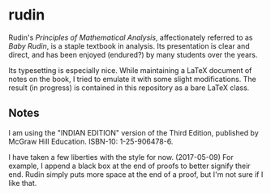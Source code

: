 # rudin

Rudin's _Principles of Mathematical Analysis_, affectionately referred to as
_Baby Rudin_, is a staple textbook in analysis. Its presentation is clear and
direct, and has been enjoyed (endured?) by many students over the years.

Its typesetting is especially nice. While maintaining a LaTeX document of notes
on the book, I tried to emulate it with some slight modifications. The result
(in progress) is contained in this repository as a bare LaTeX class.

## Notes

I am using the "INDIAN EDITION" version of the Third Edition, published by
McGraw Hill Education. ISBN-10: 1-25-906478-6.

I have taken a few liberties with the style for now. (2017-05-09) For example,
I append a black box at the end of proofs to better signify their end. Rudin
simply puts more space at the end of a proof, but I'm not sure if I like that.
